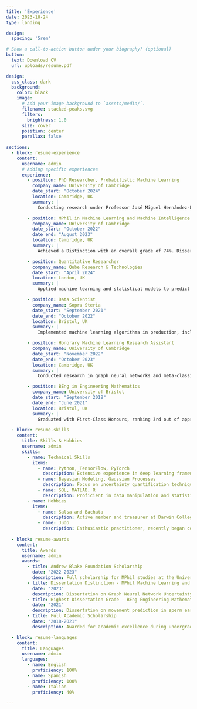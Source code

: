 ```yaml
---
title: 'Experience'
date: 2023-10-24
type: landing

design:
  spacing: '5rem'

# Show a call-to-action button under your biography? (optional)
button:
  text: Download CV
  url: uploads/resume.pdf

design:
  css_class: dark
  background:
    color: black
    image:
      # Add your image background to `assets/media/`.
      filename: stacked-peaks.svg
      filters:
        brightness: 1.0
      size: cover
      position: center
      parallax: false
      
sections:
  - block: resume-experience
    content:
      username: admin
      # Adding specific experiences
      experience:
        - position: PhD Researcher, Probabilistic Machine Learning
          company_name: University of Cambridge
          date_start: "October 2024"
          location: Cambridge, UK
          summary: |
            Conducting research under Professor José Miguel Hernández-Lobato and Professor Pietro Liò at the Cambridge Machine Learning Group (CBL), focusing on scalable probabilistic models for uncertainty quantification. Topics include Gaussian Processes, Bayesian methods, and decision-making under uncertainty.

        - position: MPhil in Machine Learning and Machine Intelligence
          company_name: University of Cambridge
          date_start: "October 2022"
          date_end: "August 2023"
          location: Cambridge, UK
          summary: |
            Achieved a Distinction with an overall grade of 74%. Dissertation on "Uncertainty Modeling in Graph Neural Networks via Stochastic Differential Equations," awarded 84%, the second-highest grade in the cohort. Supervised by Prof. Hernández-Lobato and Prof. Liò. Awarded the full Andrew Blake Foundation Scholarship.

        - position: Quantitative Researcher
          company_name: Qube Research & Technologies
          date_start: "April 2024"
          location: London, UK
          summary: |
            Applied machine learning and statistical models to predict market returns, supporting data-driven decision-making in quantitative finance.

        - position: Data Scientist
          company_name: Sopra Steria
          date_start: "September 2021"
          date_end: "October 2022"
          location: Bristol, UK
          summary: |
            Implemented machine learning algorithms in production, including CNNs, RNNs, and transformers. Designed ETL processes and optimized web-scraping pipelines, applying XGBoost, LightGBM, and Bayesian Neural Networks.

        - position: Honorary Machine Learning Research Assistant
          company_name: University of Cambridge
          date_start: "November 2022"
          date_end: "October 2023"
          location: Cambridge, UK
          summary: |
            Conducted research in graph neural networks and meta-classifiers for interpretability under Prof. Hernández-Lobato and Prof. Liò, exploring automated frameworks for model understanding.

        - position: BEng in Engineering Mathematics
          company_name: University of Bristol
          date_start: "September 2018"
          date_end: "June 2021"
          location: Bristol, UK
          summary: |
            Graduated with First-Class Honours, ranking 3rd out of approximately 100 students. Dissertation titled "Movement Prediction of Sperm Using Unsupervised Learning," received the top grade in the cohort. Supervised by Prof. Eddie Wilson and Prof. Hermes Gadelha.

  - block: resume-skills
    content:
      title: Skills & Hobbies
      username: admin
      skills:
        - name: Technical Skills
          items:
            - name: Python, TensorFlow, PyTorch
              description: Extensive experience in deep learning frameworks
            - name: Bayesian Modeling, Gaussian Processes
              description: Focus on uncertainty quantification techniques
            - name: SQL, MATLAB, R
              description: Proficient in data manipulation and statistical analysis
        - name: Hobbies
          items:
            - name: Salsa and Bachata
              description: Active member and treasurer at Darwin College Salsa Society
            - name: Judo
              description: Enthusiastic practitioner, recently began competing
  
  - block: resume-awards
    content: 
      title: Awards
      username: admin
      awards:
        - title: Andrew Blake Foundation Scholarship
          date: "2022-2023"
          description: Full scholarship for MPhil studies at the University of Cambridge.
        - title: Dissertation Distinction - MPhil Machine Learning and Machine Intelligence
          date: "2023"
          description: Dissertation on Graph Neural Network Uncertainty awarded the second-highest grade.
        - title: Highest Dissertation Grade - BEng Engineering Mathematics
          date: "2021"
          description: Dissertation on movement prediction in sperm earned the top grade in the cohort.
        - title: Full Academic Scholarship
          date: "2018-2021"
          description: Awarded for academic excellence during undergraduate studies.

  - block: resume-languages
    content:
      title: Languages
      username: admin
      languages:
        - name: English
          proficiency: 100%
        - name: Spanish
          proficiency: 100%
        - name: Italian
          proficiency: 40%

---
```

